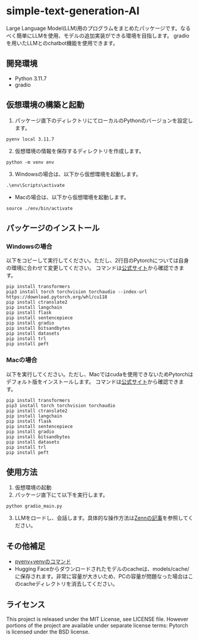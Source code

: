 # simple-text-generation-AI
Large Language Model(LLM)用のプログラムをまとめたパッケージです。なるべく簡単にLLMを使用、モデルの追加実装ができる環境を目指します。
gradioを用いたLLMとのchatbot機能を使用できます。

## 開発環境
- Python 3.11.7
- gradio

## 仮想環境の構築と起動
1. パッケージ直下のディレクトリにてローカルのPythonのバージョンを設定します。
```
pyenv local 3.11.7
```
2. 仮想環境の情報を保存するディレクトリを作成します。
```
python -m venv env
```
3. Windowsの場合は、以下から仮想環境を起動します。  
```
.\env\Scripts\activate
```
- Macの場合は、以下から仮想環境を起動します。
```
source ./env/bin/activate 
```

## パッケージのインストール
### Windowsの場合
以下をコピーして実行してください。ただし、2行目のPytorchについては自身の環境に合わせて変更してください。
コマンドは[公式サイト](https://pytorch.org/get-started/locally/)から確認できます。
```
pip install transformers
pip3 install torch torchvision torchaudio --index-url https://download.pytorch.org/whl/cu118
pip install ctranslate2
pip install langchain
pip install flask
pip install sentencepiece
pip install gradio 
pip install bitsandbytes
pip install datasets
pip install trl
pip install peft 
```
### Macの場合
以下を実行してください。ただし、Macではcudaを使用できないためPytorchはデフォルト版をインストールします。
コマンドは[公式サイト](https://pytorch.org/get-started/locally/)から確認できます。
```
pip install transformers
pip3 install torch torchvision torchaudio
pip install ctranslate2
pip install langchain
pip install flask
pip install sentencepiece
pip install gradio 
pip install bitsandbytes
pip install datasets
pip install trl
pip install peft
```

## 使用方法
1. 仮想環境の起動
2. パッケージ直下にて以下を実行します。
```
python gradio_main.py
```
3. LLMをロードし、会話します。具体的な操作方法は[Zennの記事](https://zenn.dev/topo/articles/5ddedb7ea81130v)を参照してください。

## その他補足
- [pyenv+venvのコマンド](https://zenn.dev/topo/scraps/d5076b05f5283d)
- Hugging Faceからダウンロードされたモデルのcacheは、models/cache/に保存されます。非常に容量が大きいため、PCの容量が問題なった場合はこのcacheディレクトリを消去してください。

## ライセンス
This project is released under the MIT License, see LICENSE file. However portions of the project are available under separate license terms: Pytorch is licensed under the BSD license.

